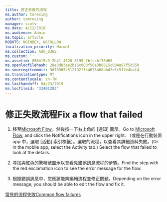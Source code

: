 ```yaml
---
title: 修正失敗的流程
ms.author: toresing
author: tomresing
manager: scotv
ms.date: 4/12/2018
ms.audience: Admin
ms.topic: article
ROBOTS: NOINDEX, NOFOLLOW
localization_priority: Normal
ms.collection: Adm_O365
ms.custom: ''
ms.assetid: 856b15c9-2b41-4528-8195-7bfccbf78d69
ms.openlocfilehash: 28e3d83ee2b16c003f50a3b8815c034a97f5d55b
ms.sourcegitcommit: 9d78905c512192ffc4675468abd2efc5f2e4baf4
ms.translationtype: MT
ms.contentlocale: zh-TW
ms.lasthandoff: 04/23/2019
ms.locfileid: "32401283"
---
```

# <a name="fix-a-flow-that-failed"></a><span data-ttu-id="4ab65-102">修正失敗流程</span><span class="sxs-lookup"><span data-stu-id="4ab65-102">Fix a flow that failed</span></span>

1. <span data-ttu-id="4ab65-103">移至[Microsoft Flow](https://flow.microsoft.com/)，然後按一下右上角的 [通知] 圖示。</span><span class="sxs-lookup"><span data-stu-id="4ab65-103">Go to [Microsoft Flow](https://flow.microsoft.com/), and click the Notifications icon in the upper right.</span></span> <span data-ttu-id="4ab65-104">（或是在行動裝置 app 中，選取 [活動] 索引標籤）。選取的流程，以查看其詳細資料失敗。</span><span class="sxs-lookup"><span data-stu-id="4ab65-104">(Or in the mobile app, select the Activity tab.) Select the flow that failed to look at the details.</span></span>
    
2. <span data-ttu-id="4ab65-105">尋找與紅色的驚嘆號圖示以會看見錯誤訊息流程的步驟。</span><span class="sxs-lookup"><span data-stu-id="4ab65-105">Find the step with the red exclamation icon to see the error message for the flow.</span></span>
    
3. <span data-ttu-id="4ab65-106">根據錯誤訊息中，您應該能夠編輯流程並修正問題。</span><span class="sxs-lookup"><span data-stu-id="4ab65-106">Depending on the error message, you should be able to edit the flow and fix it.</span></span> 
    
[<span data-ttu-id="4ab65-107">常見的流程失敗</span><span class="sxs-lookup"><span data-stu-id="4ab65-107">Common flow failures</span></span>](https://go.microsoft.com/fwlink/?linkid=872110)
  


